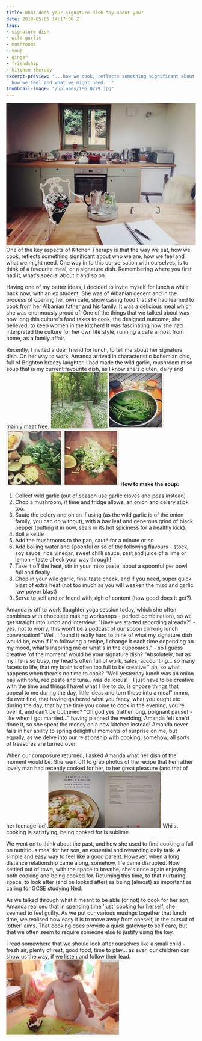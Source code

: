 ```yaml
---
title: What does your signature dish say about you?
date: 2019-05-05 14:17:00 Z
tags:
- signature dish
- wild garlic
- mushrooms
- soup
- ginger
- friendship
- kitchen therapy
excerpt-preview: "...how we cook, reflects something significant about who we are,
  how we feel and what we might need.  "
thumbnail-image: "/uploads/IMG_0779.jpg"
---
```


![IMG_0779.jpg](/uploads/IMG_0779.jpg)One of the key aspects of Kitchen Therapy is that the way we eat, how we cook, reflects something significant about who we are, how we feel and what we might need.  One way in to this conversation with ourselves, is to think of a favourite meal, or a signature dish.  Remembering where you first had it, what's special about it and so on.

Having one of my better ideas, I decided to invite myself for lunch a while back now, with an ex student.  She was of Albanian decent and in the process of opening her own cafe, show casing food that she had learned to cook from her Albanian father and his family.  It was a delicious meal which she was enormously proud of.  One of the things that we talked about was how long this culture's food takes to cook, the designed outcome, she believed, to keep women in the kitchen!  It was fascinating how she had interpreted the culture for her own life style, running a cafe almost from home, as a family affair.

Recently, I invited a dear friend for lunch, to tell me about her signature dish.  On her way to work, Amanda arrived in characteristic bohemian chic, full of Brighton breezy laughter.  I had made the wild garlic, mushroom miso soup that is my current favourite dish, as I know she's gluten, dairy and mainly meat free.
![IMG_1713.jpeg](/uploads/IMG_1713.jpeg)![IMG_1690.jpeg](/uploads/IMG_1690.jpeg)![IMG_1694.jpeg](/uploads/IMG_1694.jpeg)![IMG_1723.jpeg](/uploads/IMG_1723.jpeg)
**How to make the soup:** 
1. Collect wild garlic (out of season use garlic cloves and peas instead)
2. Chop a mushroom, if time and fridge allows, an onion and celery stick too.
3.  Saute the celery and onion if using (as the wild garlic is of the onion family, you can do without), with a bay leaf and generous grind of black pepper (putting it in now, seals in its hot spiciness for a healthy kick).
4. Boil a kettle
5. Add the mushrooms to the pan, sauté for a minute or so
6. Add boiling water and spoonful or so of the following flavours - stock, soy sauce, rice vinegar, sweet chilli sauce, zest and juice of a lime or lemon - taste check your way through!
7. Take it off the heat, stir in your miso paste, about a spoonful per bowl full and finally 
8. Chop in your wild garlic, final taste check, and if you need, super quick blast of extra heat (not too much as you will weaken the miso and garlic raw power blast)
9. Serve to self and or friend with sigh of content (how good does it get?).

Amanda is off to work (laughter yoga session today, which she often combines with chocolate making workshops - perfect combination), so we get straight into lunch and interview:
"Have we started recording already?" - yes, not to worry, this won't be a podcast of our spoon clinking lunch conversation! "Well, I found it really hard to think of what my signature dish would be, even if I'm following a recipe, I change it each time depending on my mood, what's inspiring me or what's in the cupboards." - so I guess creative 'of the moment' would be your signature dish? "Absolutely, but as my life is so busy, my head's often full of work, sales, accounting... so many facets to life, that my brain is often too full to be creative." ah, so what happens when there's no time to cook?  "Well yesterday lunch was an onion baji with tofu, red pesto and tuna.. was delicious! - I just have to be creative with the time and things I have!  what I like to do, is choose things that appeal to me during the day, little ideas and turn those into a meal"  mmm, du ever find, that having gathered what you fancy, what you ought etc during the day, that by the time you come to cook in the evening, you're over it, and can't be bothered? "Oh god yes (rather long, poignant pause) - like when I got married..." having planned the wedding, Amanda felt she'd done it, so she spent the money on a new kitchen instead!  Amanda never fails in her ability to spring delightful moments of surprise on me, but equally, as we delve into our relationship with cooking, somehow, all sorts of treasures are turned over.

When our composure returned, I asked Amanda what her dish of the moment would be. She went off to grab photos of the recipe that her rather lovely man had recently cooked for her, to her great pleasure (and that of her teenage lad).![3ed0a34c-dffe-4d64-8080-915b0a0126f7.jpeg](/uploads/3ed0a34c-dffe-4d64-8080-915b0a0126f7.jpeg)![8f7dbfd0-b745-4fe6-b7e4-12df3ffcff06.jpeg](/uploads/8f7dbfd0-b745-4fe6-b7e4-12df3ffcff06.jpeg)  Whilst cooking is satisfying, being cooked for is sublime.  

We went on to think about the past, and how she used to find cooking a full on nutritious meal for her son, an essential and rewarding daily task.  A simple and easy way to feel like a good parent.  However, when a long distance relationship came along, somehow, life came disrupted.  Now settled out of town, with the space to breathe, she's once again enjoying both cooking and being cooked for.  Returning this time, to that nurturing space, to look after (and be looked after) as being (almost) as important as caring for GCSE studying Ned.

As we talked through what it meant to be able (or not) to cook for her son, Amanda realised that in spending time 'just' cooking for herself, she seemed to feel guilty.  As we put our various musings together that lunch time, we realised how easy it is to move away from oneself, in the pursuit of 'other' aims.  That cooking does provide a quick gateway to self care, but that we often seem to require someone else to justify using the key.  

I read somewhere that we should look after ourselves like a small child - fresh air, plenty of rest, good food, time to play... as ever, our children can show us the way, if we listen and follow their lead.
![IMG_1782-300x200.jpg](/uploads/IMG_1782-300x200.jpg)   
 